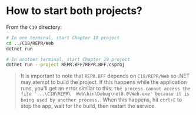 # How to start both projects?

From the `C19` directory:

```bash
# In one terminal, start Chapter 18 project
cd ../C18/REPR/Web
dotnet run

# In another terminal, start Chapter 19 project
dotnet run --project REPR.BFF/REPR.BFF.csproj
```

> It is important to note that `REPR.BFF` depends on `C18/REPR/Web` so .NET may atempt to build the project.
> If this happens while the application runs, you'll get an error similar to this: `The process cannot access the file '...\C18\REPR\ 
Web\bin\Debug\net8.0\Web.exe' because it is being used by another process.`.
> When this happens, hit `ctrl+C` to stop the app, wait for the build, then restart the service.
